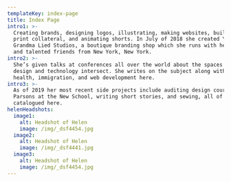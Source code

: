 ```yaml
---
templateKey: index-page
title: Index Page
intro1: >-
  Creating brands, designing logos, illustrating, making websites, building
  print collateral, and animating shorts. In July of 2018 she created Your
  Grandma Lied Studios, a boutique branding shop which she runs with her partner
  and talented friends from New York, New York.
intro2: >-
  She’s given talks at conferences all over the world about the spaces where
  design and technology intersect. She writes on the subject along with mental
  health, immigration, and web development here.
intro3: >-
  As of 2019 her most recent side projects include auditing design courses at
  Parsons at the New School, writing short stories, and sewing, all of which are
  catalogued here.
helenHeadshots:
  image1:
    alt: Headshot of Helen
    image: /img/_dsf4454.jpg
  image2:
    alt: Headshot of Helen
    image: /img/_dsf4441.jpg
  image3:
    alt: Headshot of Helen
    image: /img/_dsf4454.jpg
---
```


